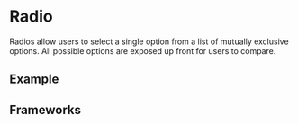 <script setup>
  import Vue from './vue.md';
  import React from './react.md';
</script>

# Radio

Radios allow users to select a single option from a list of mutually exclusive options. All possible options are exposed up front for users to compare.

<components-status react='released' vue='released' />

## Example

<theme-switcher />

<radio-example />

## Frameworks

<tabs-content>
  <template #react>
   <react />
  </template>
  <template #vue>
    <vue />
  </template>
  <template #elements>
  </template>
</tabs-content>